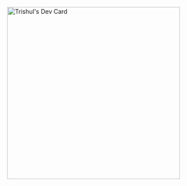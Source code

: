 <a href="https://app.daily.dev/cryptonite"><img src="https://api.daily.dev/devcards/2d2141f5139f4757a702084a5b2f3bd8.png?r=oqt" width="400" alt="Trishul's Dev Card"/></a>
